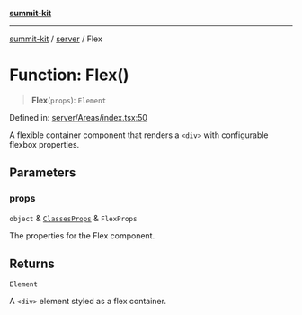 [**summit-kit**](../../README.md)

***

[summit-kit](../../modules.md) / [server](../README.md) / Flex

# Function: Flex()

> **Flex**(`props`): `Element`

Defined in: [server/Areas/index.tsx:50](https://github.com/andrewgremlich/summit-kit/blob/6510209d1f3a585ae8e4aa4d09fa74fadb5e8a6f/src/react/server/Areas/index.tsx#L50)

A flexible container component that renders a `<div>` with configurable flexbox properties.

## Parameters

### props

`object` & [`ClassesProps`](../type-aliases/ClassesProps.md) & `FlexProps`

The properties for the Flex component.

## Returns

`Element`

A `<div>` element styled as a flex container.
